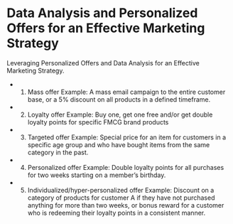 # Data Analysis and Personalized Offers for an Effective Marketing Strategy

Leveraging Personalized Offers and Data Analysis for an Effective Marketing Strategy.

- 1. Mass offer
Example: A mass email campaign to the entire customer base, or a 5% discount on all products in a defined timeframe.


- 2. Loyalty offer
Example: Buy one, get one free and/or get double loyalty points for specific FMCG brand products


- 3. Targeted offer
Example: Special price for an item for customers in a specific age group and who have bought items from the same category in the past.


- 4. Personalized offer
Example: Double loyalty points for all purchases for two weeks starting on a member’s birthday.


- 5. Individualized/hyper-personalized offer
Example: Discount on a category of products for customer A if they have not purchased anything for more than two weeks, or bonus reward for a customer who is redeeming their loyalty points in a consistent manner.
